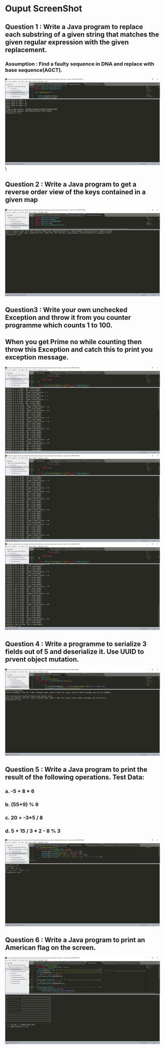 # Ouput ScreenShot

## Question 1 : Write a Java program to replace each substring of a given string that matches the given regular expression with the given replacement.
### Assumption : Find a faulty sequence in DNA and replace with base sequence(AGCT).
![Serialization](https://github.com/NikhilC-Accolite/checknew/blob/master/java%20output/Screenshot%20(113).png)\

## Question 2 : Write a Java program to get a reverse order view of the keys contained in a given map
![Serialization](https://github.com/NikhilC-Accolite/checknew/blob/master/java%20output/Screenshot%20(114).png)

## Question3 : Write your own unchecked Exception and throw it from you counter programme which counts 1 to 100.
## When you get Prime no while counting then throw this Exception and catch this to print you exception message.
![Serialization](https://github.com/NikhilC-Accolite/checknew/blob/master/java%20output/Screenshot%20(110).png)
![Serialization](https://github.com/NikhilC-Accolite/checknew/blob/master/java%20output/Screenshot%20(111).png)
![Serialization](https://github.com/NikhilC-Accolite/checknew/blob/master/java%20output/Screenshot%20(112).png)

## Question 4 : 	Write a programme to serialize 3 fields out of 5 and deserialize it. Use UUID to prvent object mutation.
![Serialization](https://github.com/NikhilC-Accolite/checknew/blob/master/java%20output/Screenshot%20(108).png)

## Question 5 : Write a Java program to print the result of the following operations. Test Data:

### a. -5 + 8 * 6
### b. (55+9) % 9
### c. 20 + -3*5 / 8
### d. 5 + 15 / 3 * 2 - 8 % 3

![Serialization](https://github.com/NikhilC-Accolite/SAU-2021-Feb-Batch-1/blob/main/Java_Fundamentals-Morning/Java%20Fundamentals%20-%20Screenshots/Screenshot%20(115).png)

## Question 6 : Write a Java program to print an American flag on the screen.
![Serialization](https://github.com/NikhilC-Accolite/SAU-2021-Feb-Batch-1/blob/main/Java_Fundamentals-Morning/Java%20Fundamentals%20-%20Screenshots/Screenshot%20(116).png)



